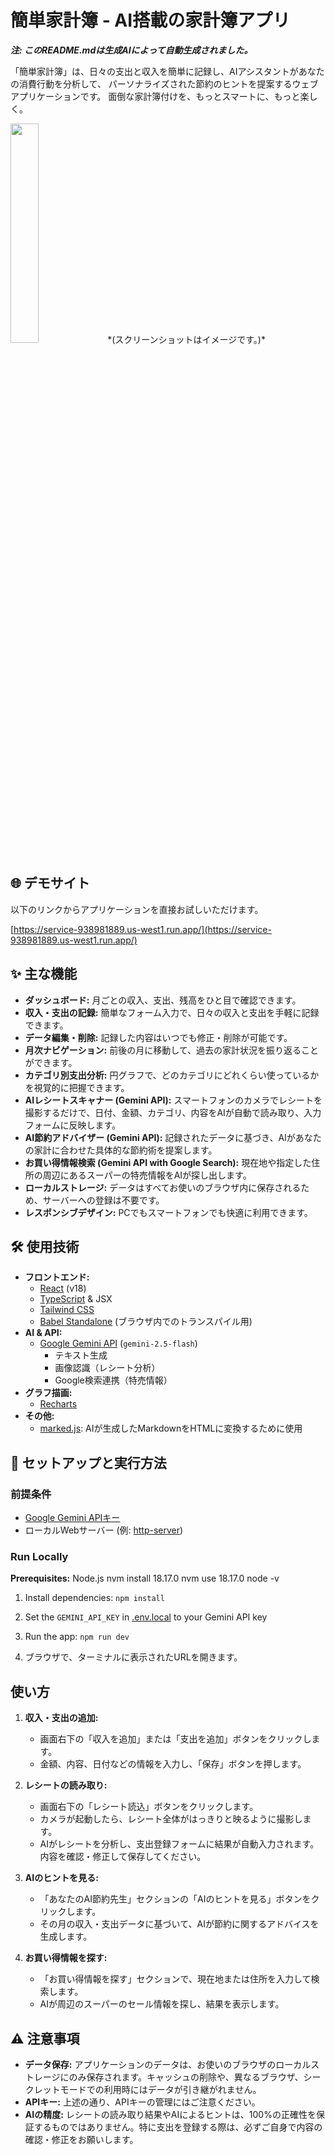 # 簡単家計簿 - AI搭載の家計簿アプリ

***注: このREADME.mdは生成AIによって自動生成されました。***

「簡単家計簿」は、日々の支出と収入を簡単に記録し、AIアシスタントがあなたの消費行動を分析して、
パーソナライズされた節約のヒントを提案するウェブアプリケーションです。
面倒な家計簿付けを、もっとスマートに、もっと楽しく。

<img src="https://github.com/S-okubomy/account-book/blob/main/cap1.jpg" width="30%">
*(スクリーンショットはイメージです。)*

## 🌐 デモサイト

以下のリンクからアプリケーションを直接お試しいただけます。

[https://service-938981889.us-west1.run.app/](https://service-938981889.us-west1.run.app/)

## ✨ 主な機能

- **ダッシュボード:** 月ごとの収入、支出、残高をひと目で確認できます。
- **収入・支出の記録:** 簡単なフォーム入力で、日々の収入と支出を手軽に記録できます。
- **データ編集・削除:** 記録した内容はいつでも修正・削除が可能です。
- **月次ナビゲーション:** 前後の月に移動して、過去の家計状況を振り返ることができます。
- **カテゴリ別支出分析:** 円グラフで、どのカテゴリにどれくらい使っているかを視覚的に把握できます。
- **AIレシートスキャナー (Gemini API):** スマートフォンのカメラでレシートを撮影するだけで、日付、金額、カテゴリ、内容をAIが自動で読み取り、入力フォームに反映します。
- **AI節約アドバイザー (Gemini API):** 記録されたデータに基づき、AIがあなたの家計に合わせた具体的な節約術を提案します。
- **お買い得情報検索 (Gemini API with Google Search):** 現在地や指定した住所の周辺にあるスーパーの特売情報をAIが探し出します。
- **ローカルストレージ:** データはすべてお使いのブラウザ内に保存されるため、サーバーへの登録は不要です。
- **レスポンシブデザイン:** PCでもスマートフォンでも快適に利用できます。

## 🛠️ 使用技術

- **フロントエンド:**
  - [React](https://reactjs.org/) (v18)
  - [TypeScript](https://www.typescriptlang.org/) & JSX
  - [Tailwind CSS](https://tailwindcss.com/)
  - [Babel Standalone](https://babeljs.io/docs/en/babel-standalone) (ブラウザ内でのトランスパイル用)
- **AI & API:**
  - [Google Gemini API](https://ai.google.dev/) (`gemini-2.5-flash`)
    - テキスト生成
    - 画像認識（レシート分析）
    - Google検索連携（特売情報）
- **グラフ描画:**
  - [Recharts](https://recharts.org/)
- **その他:**
  - [marked.js](https://marked.js.org/): AIが生成したMarkdownをHTMLに変換するために使用

## 🚀 セットアップと実行方法

### 前提条件

- [Google Gemini APIキー](https://ai.google.dev/pricing)
- ローカルWebサーバー (例: [http-server](https://www.npmjs.com/package/http-server))

### Run Locally

**Prerequisites:**  Node.js
nvm install 18.17.0
nvm use 18.17.0
node -v

1. Install dependencies:
   `npm install`
2. Set the `GEMINI_API_KEY` in [.env.local](.env.local) to your Gemini API key
3. Run the app:
   `npm run dev`

4. ブラウザで、ターミナルに表示されたURLを開きます。

## 使い方

1. **収入・支出の追加:**
   - 画面右下の「収入を追加」または「支出を追加」ボタンをクリックします。
   - 金額、内容、日付などの情報を入力し、「保存」ボタンを押します。

2. **レシートの読み取り:**
   - 画面右下の「レシート読込」ボタンをクリックします。
   - カメラが起動したら、レシート全体がはっきりと映るように撮影します。
   - AIがレシートを分析し、支出登録フォームに結果が自動入力されます。内容を確認・修正して保存してください。

3. **AIのヒントを見る:**
   - 「あなたのAI節約先生」セクションの「AIのヒントを見る」ボタンをクリックします。
   - その月の収入・支出データに基づいて、AIが節約に関するアドバイスを生成します。

4. **お買い得情報を探す:**
   - 「お買い得情報を探す」セクションで、現在地または住所を入力して検索します。
   - AIが周辺のスーパーのセール情報を探し、結果を表示します。

## ⚠️ 注意事項

- **データ保存:** アプリケーションのデータは、お使いのブラウザのローカルストレージにのみ保存されます。キャッシュの削除や、異なるブラウザ、シークレットモードでの利用時にはデータが引き継がれません。
- **APIキー:** 上述の通り、APIキーの管理にはご注意ください。
- **AIの精度:** レシートの読み取り結果やAIによるヒントは、100%の正確性を保証するものではありません。特に支出を登録する際は、必ずご自身で内容の確認・修正をお願いします。
